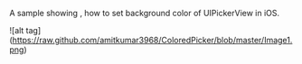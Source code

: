 A sample showing , how to set background color of UIPickerView in iOS.

![alt tag]  (https://raw.github.com/amitkumar3968/ColoredPicker/blob/master/Image1.png)
